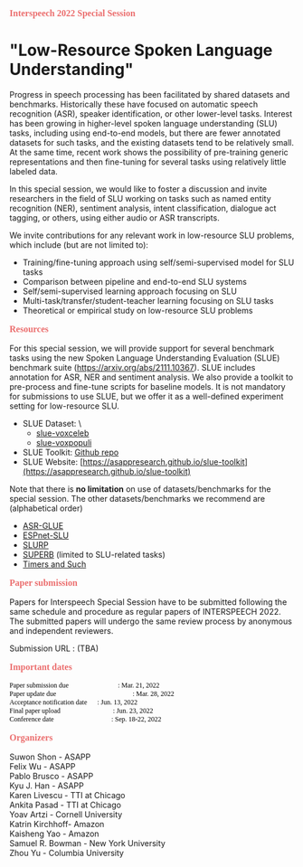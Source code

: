 
<p style="font: 16px Monaco; margin-left:0em; color:#eb6e6e;">
<b>Interspeech 2022 Special Session</b></p>

# "Low-Resource Spoken Language Understanding"

Progress in speech processing has been facilitated by shared datasets and benchmarks. Historically these have focused on automatic speech recognition (ASR), speaker identification, or other lower-level tasks. Interest has been growing in higher-level spoken language understanding (SLU) tasks, including using end-to-end models, but there are fewer annotated datasets for such tasks, and the existing datasets tend to be relatively small. At the same time, recent work shows the possibility of pre-training generic representations and then fine-tuning for several tasks using relatively little labeled data.

In this special session, we would like to foster a discussion and invite researchers in the field of SLU working on tasks such as named entity recognition (NER), sentiment analysis, intent classification, dialogue act tagging, or others, using either audio or ASR transcripts.

We invite contributions for any relevant work in low-resource SLU problems, which include (but are not limited to):

- Training/fine-tuning approach using self/semi-supervised model for SLU tasks
- Comparison between pipeline and end-to-end SLU systems
- Self/semi-supervised learning approach focusing on SLU
- Multi-task/transfer/student-teacher learning focusing on SLU tasks
- Theoretical or empirical study on low-resource SLU problems


<p style="font: 16px Monaco; margin-left:0em; color:#eb6e6e;">
<b>Resources
</b></p>

For this special session, we will provide support for several benchmark tasks using the new Spoken Language Understanding Evaluation (SLUE) benchmark suite (https://arxiv.org/abs/2111.10367). SLUE includes annotation for ASR, NER and sentiment analysis. We also provide a toolkit to pre-process and fine-tune scripts for baseline models. It is not mandatory for submissions to use SLUE, but we offer it as a well-defined experiment setting for low-resource SLU.

- SLUE Dataset: \
    - [slue-voxceleb](https://papers-slue.awsdev.asapp.com/slue-voxceleb_blind.tar.gz)
    - [slue-voxpopuli](https://papers-slue.awsdev.asapp.com/slue-voxpopuli_blind.tar.gz)
- SLUE Toolkit: [Github repo](https://github.com/asappresearch/slue-toolkit)
- SLUE Website: [https://asappresearch.github.io/slue-toolkit](https://asappresearch.github.io/slue-toolkit)

Note that there is **no limitation** on use of datasets/benchmarks for the special session. The other datasets/benchmarks we recommend are (alphabetical order)

- [ASR-GLUE](https://arxiv.org/abs/2108.13048)
- [ESPnet-SLU](https://arxiv.org/pdf/2111.14706.pdf)
- [SLURP](https://arxiv.org/abs/2011.13205)
- [SUPERB](http://superbbenchmark.org) (limited to SLU-related tasks)
- [Timers and Such](https://arxiv.org/abs/2104.01604)

<p style="font: 16px Monaco; margin-left:0em; color:#eb6e6e;">
<b>Paper submission
</b></p>

Papers for Interspeech Special Session have to be submitted following the same schedule and procedure as regular papers of INTERSPEECH 2022. The submitted papers will undergo the same review process by anonymous and independent reviewers.

Submission URL : (TBA)

<p style="font: 16px Monaco; margin-left:0em; color:#eb6e6e;">
<b>Important dates
</b></p>

<p style="font: 12px Monaco; margin-left:0em; color:black;">
Paper submission due  &emsp;&emsp;&emsp;&emsp;&emsp;&emsp;&nbsp;&nbsp;&nbsp; : Mar. 21, 2022<br>
Paper update due &emsp;&emsp;&emsp;&emsp;&emsp;&emsp;&emsp;&emsp;&emsp;&emsp;&nbsp;&nbsp;&nbsp;&nbsp;: Mar. 28, 2022<br>
Acceptance notification date &emsp; : Jun. 13, 2022<br>
Final paper upload &emsp;&emsp;&emsp;&emsp;&emsp;&emsp;&nbsp;&nbsp;&nbsp;&nbsp;&nbsp;&nbsp;: Jun. 23, 2022<br>
Conference date &emsp;&emsp;&emsp;&emsp;&emsp;&emsp;&nbsp;&nbsp;&nbsp;&nbsp;&nbsp;&nbsp;&nbsp;&nbsp;&nbsp;: Sep. 18-22, 2022
</p>

<p style="font: 16px Monaco; margin-left:0em;color:#eb6e6e;">
<b>Organizers
</b></p>

Suwon Shon - ASAPP
<br>Felix Wu - ASAPP
<br>Pablo Brusco - ASAPP
<br>Kyu J. Han - ASAPP
<br>Karen Livescu - TTI at Chicago
<br>Ankita Pasad - TTI at Chicago
<br>Yoav Artzi - Cornell University
<br>Katrin Kirchhoff- Amazon
<br>Kaisheng Yao - Amazon
<br>Samuel R. Bowman - New York University
<br>Zhou Yu - Columbia University
